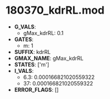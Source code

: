 # 180370_kdrRL.mod

- **G_VALS**:
  - gMax_kdrRL: 0.1
- **GATES**:
  - m: 1
- **SUFFIX**: kdrRL
- **GMAX_NAME**: gMax_kdrRL
- **STATES**: ['m']
- **I_VALS**:
  - 6.3: 0.000166821020559322
  - 37: 0.000166821020559322
- **ERROR_FLAGS**: []
